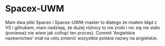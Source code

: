 # Spacex-UWM

Mam dwa pliki Spacex i Spacex-UWM-master to dlatego że miałem błąd z VS i githubem, mam nadzieję, że dużej różnicy to nie zrobi i nic się nie stało (ponieważ nie wiem jak cofnąć ten proces).
Commit 'Angielskie nazewnictwo' miał na celu zmienić wszystkie polskie nazwy na angielskie. 
